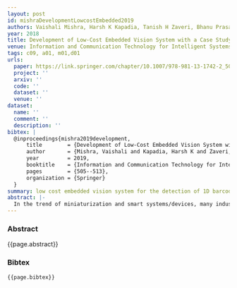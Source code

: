 ```yaml
---
layout: post
id: mishraDevelopmentLowcostEmbedded2019
authors: Vaishali Mishra, Harsh K Kapadia, Tanish H Zaveri, Bhanu Prasad Pinnamaneni
year: 2018
title: Development of Low-Cost Embedded Vision System with a Case Study on 1D Barcode Detection
venue: Information and Communication Technology for Intelligent Systems (ICTIS)
tags: c09, a01, m01,d01
urls:
  paper: https://link.springer.com/chapter/10.1007/978-981-13-1742-2_50
  project: ''
  arxiv: ''
  code: ''
  dataset: ''
  venue: ''
dataset:
  name: ''
  comment: ''
  description: ''
bibtex: |
  @inproceedings{mishra2019development,
      title        = {Development of Low-Cost Embedded Vision System with a Case Study on 1D Barcode Detection},
      author       = {Mishra, Vaishali and Kapadia, Harsh K and Zaveri, Tanish H and Pinnamaneni, Bhanu Prasad},
      year         = 2019,
      booktitle    = {Information and Communication Technology for Intelligent Systems: Proceedings of ICTIS 2018, Volume 1},
      pages        = {505--513},
      organization = {Springer}
  }
summary: low cost embedded vision system for the detection of 1D barcodes
abstract: |-
  In the trend of miniaturization and smart systems/devices, many industries are still working with comparatively large and costly computer-based system as compared to embedded systems. The work discussed in the paper focuses on development on a small, low-cost, less power-consuming embedded vision-based one-dimensional barcode detection and decoding system by fusion of camera and embedded system. 1D barcodes are prevalent in retail, pharma, automobile, and many other industries for automatic product identification. Real-time application of 1D barcode localization and decoding algorithm in Python using OpenCV library was developed. Image processing task will be performed by embedded systems, which proves that the performance of embedded systems is comparable to a computer. Results of barcode detection and computation time comparison over different hardware platforms are discussed in the results.
---
```


### Abstract

{{page.abstract}}

### Bibtex

```
{{page.bibtex}}
```
